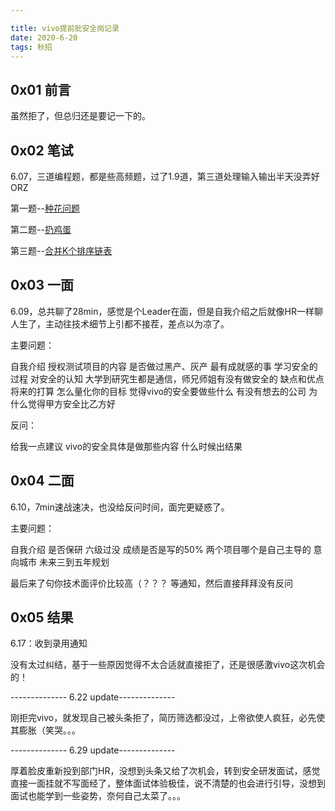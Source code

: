 ```yaml
---

title: vivo提前批安全岗记录
date: 2020-6-20
tags: 秋招
---
```


## 0x01 前言

虽然拒了，但总归还是要记一下的。

## 0x02 笔试 

6.07，三道编程题，都是些高频题，过了1.9道，第三道处理输入输出半天没弄好ORZ

第一题--[种花问题](https://leetcode-cn.com/problems/can-place-flowers/)

第二题--[扔鸡蛋](https://leetcode-cn.com/problems/super-egg-drop/)

第三题--[合并K个排序链表](https://leetcode-cn.com/problems/merge-k-sorted-lists/)

## 0x03 一面

6.09，总共聊了28min，感觉是个Leader在面，但是自我介绍之后就像HR一样聊人生了，主动往技术细节上引都不接茬，差点以为凉了。

主要问题：

自我介绍
授权测试项目的内容
是否做过黑产、灰产
最有成就感的事
学习安全的过程
对安全的认知
大学到研究生都是通信，师兄师姐有没有做安全的
缺点和优点
将来的打算
怎么量化你的目标
觉得vivo的安全要做些什么
有没有想去的公司
为什么觉得甲方安全比乙方好

反问：

给我一点建议
vivo的安全具体是做那些内容
什么时候出结果

## 0x04 二面

6.10，7min速战速决，也没给反问时间，面完更疑惑了。

主要问题：

自我介绍
是否保研
六级过没
成绩是否是写的50%
两个项目哪个是自己主导的
意向城市
未来三到五年规划

最后来了句你技术面评价比较高（？？？
等通知，然后直接拜拜没有反问

## 0x05 结果

6.17：收到录用通知

没有太过纠结，基于一些原因觉得不太合适就直接拒了，还是很感激vivo这次机会的！

-------------- 6.22 update-------------- 

刚拒完vivo，就发现自己被头条拒了，简历筛选都没过，上帝欲使人疯狂，必先使其膨胀（笑哭。。。

-------------- 6.29 update-------------- 

厚着脸皮重新投到部门HR，没想到头条又给了次机会，转到安全研发面试，感觉直接一面挂就不写面经了，整体面试体验极佳，说不清楚的也会进行引导，没想到面试也能学到一些姿势，奈何自己太菜了。。。


